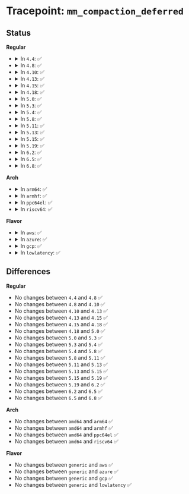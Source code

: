 # Tracepoint: <code>mm_compaction_deferred</code>

## Status
<b>Regular</b>
<ul>
<li>
<details>
<summary>In <code>4.4</code>: ✅</summary>

Event:

```c
struct trace_event_raw_mm_compaction_defer_template {
    struct trace_entry ent;
    int nid;
    enum zone_type idx;
    int order;
    unsigned int considered;
    unsigned int defer_shift;
    int order_failed;
    char __data[0];
};
```
Function:

```c
void trace_event_raw_event_mm_compaction_defer_template(void *__data, struct zone *zone, int order);
```
</details>
</li>
<li>
<details>
<summary>In <code>4.8</code>: ✅</summary>

Event:

```c
struct trace_event_raw_mm_compaction_defer_template {
    struct trace_entry ent;
    int nid;
    enum zone_type idx;
    int order;
    unsigned int considered;
    unsigned int defer_shift;
    int order_failed;
    char __data[0];
};
```
Function:

```c
void trace_event_raw_event_mm_compaction_defer_template(void *__data, struct zone *zone, int order);
```
</details>
</li>
<li>
<details>
<summary>In <code>4.10</code>: ✅</summary>

Event:

```c
struct trace_event_raw_mm_compaction_defer_template {
    struct trace_entry ent;
    int nid;
    enum zone_type idx;
    int order;
    unsigned int considered;
    unsigned int defer_shift;
    int order_failed;
    char __data[0];
};
```
Function:

```c
void trace_event_raw_event_mm_compaction_defer_template(void *__data, struct zone *zone, int order);
```
</details>
</li>
<li>
<details>
<summary>In <code>4.13</code>: ✅</summary>

Event:

```c
struct trace_event_raw_mm_compaction_defer_template {
    struct trace_entry ent;
    int nid;
    enum zone_type idx;
    int order;
    unsigned int considered;
    unsigned int defer_shift;
    int order_failed;
    char __data[0];
};
```
Function:

```c
void trace_event_raw_event_mm_compaction_defer_template(void *__data, struct zone *zone, int order);
```
</details>
</li>
<li>
<details>
<summary>In <code>4.15</code>: ✅</summary>

Event:

```c
struct trace_event_raw_mm_compaction_defer_template {
    struct trace_entry ent;
    int nid;
    enum zone_type idx;
    int order;
    unsigned int considered;
    unsigned int defer_shift;
    int order_failed;
    char __data[0];
};
```
Function:

```c
void trace_event_raw_event_mm_compaction_defer_template(void *__data, struct zone *zone, int order);
```
</details>
</li>
<li>
<details>
<summary>In <code>4.18</code>: ✅</summary>

Event:

```c
struct trace_event_raw_mm_compaction_defer_template {
    struct trace_entry ent;
    int nid;
    enum zone_type idx;
    int order;
    unsigned int considered;
    unsigned int defer_shift;
    int order_failed;
    char __data[0];
};
```
Function:

```c
void trace_event_raw_event_mm_compaction_defer_template(void *__data, struct zone *zone, int order);
```
</details>
</li>
<li>
<details>
<summary>In <code>5.0</code>: ✅</summary>

Event:

```c
struct trace_event_raw_mm_compaction_defer_template {
    struct trace_entry ent;
    int nid;
    enum zone_type idx;
    int order;
    unsigned int considered;
    unsigned int defer_shift;
    int order_failed;
    char __data[0];
};
```
Function:

```c
void trace_event_raw_event_mm_compaction_defer_template(void *__data, struct zone *zone, int order);
```
</details>
</li>
<li>
<details>
<summary>In <code>5.3</code>: ✅</summary>

Event:

```c
struct trace_event_raw_mm_compaction_defer_template {
    struct trace_entry ent;
    int nid;
    enum zone_type idx;
    int order;
    unsigned int considered;
    unsigned int defer_shift;
    int order_failed;
    char __data[0];
};
```
Function:

```c
void trace_event_raw_event_mm_compaction_defer_template(void *__data, struct zone *zone, int order);
```
</details>
</li>
<li>
<details>
<summary>In <code>5.4</code>: ✅</summary>

Event:

```c
struct trace_event_raw_mm_compaction_defer_template {
    struct trace_entry ent;
    int nid;
    enum zone_type idx;
    int order;
    unsigned int considered;
    unsigned int defer_shift;
    int order_failed;
    char __data[0];
};
```
Function:

```c
void trace_event_raw_event_mm_compaction_defer_template(void *__data, struct zone *zone, int order);
```
</details>
</li>
<li>
<details>
<summary>In <code>5.8</code>: ✅</summary>

Event:

```c
struct trace_event_raw_mm_compaction_defer_template {
    struct trace_entry ent;
    int nid;
    enum zone_type idx;
    int order;
    unsigned int considered;
    unsigned int defer_shift;
    int order_failed;
    char __data[0];
};
```
Function:

```c
void trace_event_raw_event_mm_compaction_defer_template(void *__data, struct zone *zone, int order);
```
</details>
</li>
<li>
<details>
<summary>In <code>5.11</code>: ✅</summary>

Event:

```c
struct trace_event_raw_mm_compaction_defer_template {
    struct trace_entry ent;
    int nid;
    enum zone_type idx;
    int order;
    unsigned int considered;
    unsigned int defer_shift;
    int order_failed;
    char __data[0];
};
```
Function:

```c
void trace_event_raw_event_mm_compaction_defer_template(void *__data, struct zone *zone, int order);
```
</details>
</li>
<li>
<details>
<summary>In <code>5.13</code>: ✅</summary>

Event:

```c
struct trace_event_raw_mm_compaction_defer_template {
    struct trace_entry ent;
    int nid;
    enum zone_type idx;
    int order;
    unsigned int considered;
    unsigned int defer_shift;
    int order_failed;
    char __data[0];
};
```
Function:

```c
void trace_event_raw_event_mm_compaction_defer_template(void *__data, struct zone *zone, int order);
```
</details>
</li>
<li>
<details>
<summary>In <code>5.15</code>: ✅</summary>

Event:

```c
struct trace_event_raw_mm_compaction_defer_template {
    struct trace_entry ent;
    int nid;
    enum zone_type idx;
    int order;
    unsigned int considered;
    unsigned int defer_shift;
    int order_failed;
    char __data[0];
};
```
Function:

```c
void trace_event_raw_event_mm_compaction_defer_template(void *__data, struct zone *zone, int order);
```
</details>
</li>
<li>
<details>
<summary>In <code>5.19</code>: ✅</summary>

Event:

```c
struct trace_event_raw_mm_compaction_defer_template {
    struct trace_entry ent;
    int nid;
    enum zone_type idx;
    int order;
    unsigned int considered;
    unsigned int defer_shift;
    int order_failed;
    char __data[0];
};
```
Function:

```c
void trace_event_raw_event_mm_compaction_defer_template(void *__data, struct zone *zone, int order);
```
</details>
</li>
<li>
<details>
<summary>In <code>6.2</code>: ✅</summary>

Event:

```c
struct trace_event_raw_mm_compaction_defer_template {
    struct trace_entry ent;
    int nid;
    enum zone_type idx;
    int order;
    unsigned int considered;
    unsigned int defer_shift;
    int order_failed;
    char __data[0];
};
```
Function:

```c
void trace_event_raw_event_mm_compaction_defer_template(void *__data, struct zone *zone, int order);
```
</details>
</li>
<li>
<details>
<summary>In <code>6.5</code>: ✅</summary>

Event:

```c
struct trace_event_raw_mm_compaction_defer_template {
    struct trace_entry ent;
    int nid;
    enum zone_type idx;
    int order;
    unsigned int considered;
    unsigned int defer_shift;
    int order_failed;
    char __data[0];
};
```
Function:

```c
void trace_event_raw_event_mm_compaction_defer_template(void *__data, struct zone *zone, int order);
```
</details>
</li>
<li>
<details>
<summary>In <code>6.8</code>: ✅</summary>

Event:

```c
struct trace_event_raw_mm_compaction_defer_template {
    struct trace_entry ent;
    int nid;
    enum zone_type idx;
    int order;
    unsigned int considered;
    unsigned int defer_shift;
    int order_failed;
    char __data[0];
};
```
Function:

```c
void trace_event_raw_event_mm_compaction_defer_template(void *__data, struct zone *zone, int order);
```
</details>
</li>
</ul>
<b>Arch</b>
<ul>
<li>
<details>
<summary>In <code>arm64</code>: ✅</summary>

Event:

```c
struct trace_event_raw_mm_compaction_defer_template {
    struct trace_entry ent;
    int nid;
    enum zone_type idx;
    int order;
    unsigned int considered;
    unsigned int defer_shift;
    int order_failed;
    char __data[0];
};
```
Function:

```c
void trace_event_raw_event_mm_compaction_defer_template(void *__data, struct zone *zone, int order);
```
</details>
</li>
<li>
<details>
<summary>In <code>armhf</code>: ✅</summary>

Event:

```c
struct trace_event_raw_mm_compaction_defer_template {
    struct trace_entry ent;
    int nid;
    enum zone_type idx;
    int order;
    unsigned int considered;
    unsigned int defer_shift;
    int order_failed;
    char __data[0];
};
```
Function:

```c
void trace_event_raw_event_mm_compaction_defer_template(void *__data, struct zone *zone, int order);
```
</details>
</li>
<li>
<details>
<summary>In <code>ppc64el</code>: ✅</summary>

Event:

```c
struct trace_event_raw_mm_compaction_defer_template {
    struct trace_entry ent;
    int nid;
    enum zone_type idx;
    int order;
    unsigned int considered;
    unsigned int defer_shift;
    int order_failed;
    char __data[0];
};
```
Function:

```c
void trace_event_raw_event_mm_compaction_defer_template(void *__data, struct zone *zone, int order);
```
</details>
</li>
<li>
<details>
<summary>In <code>riscv64</code>: ✅</summary>

Event:

```c
struct trace_event_raw_mm_compaction_defer_template {
    struct trace_entry ent;
    int nid;
    enum zone_type idx;
    int order;
    unsigned int considered;
    unsigned int defer_shift;
    int order_failed;
    char __data[0];
};
```
Function:

```c
void trace_event_raw_event_mm_compaction_defer_template(void *__data, struct zone *zone, int order);
```
</details>
</li>
</ul>
<b>Flavor</b>
<ul>
<li>
<details>
<summary>In <code>aws</code>: ✅</summary>

Event:

```c
struct trace_event_raw_mm_compaction_defer_template {
    struct trace_entry ent;
    int nid;
    enum zone_type idx;
    int order;
    unsigned int considered;
    unsigned int defer_shift;
    int order_failed;
    char __data[0];
};
```
Function:

```c
void trace_event_raw_event_mm_compaction_defer_template(void *__data, struct zone *zone, int order);
```
</details>
</li>
<li>
<details>
<summary>In <code>azure</code>: ✅</summary>

Event:

```c
struct trace_event_raw_mm_compaction_defer_template {
    struct trace_entry ent;
    int nid;
    enum zone_type idx;
    int order;
    unsigned int considered;
    unsigned int defer_shift;
    int order_failed;
    char __data[0];
};
```
Function:

```c
void trace_event_raw_event_mm_compaction_defer_template(void *__data, struct zone *zone, int order);
```
</details>
</li>
<li>
<details>
<summary>In <code>gcp</code>: ✅</summary>

Event:

```c
struct trace_event_raw_mm_compaction_defer_template {
    struct trace_entry ent;
    int nid;
    enum zone_type idx;
    int order;
    unsigned int considered;
    unsigned int defer_shift;
    int order_failed;
    char __data[0];
};
```
Function:

```c
void trace_event_raw_event_mm_compaction_defer_template(void *__data, struct zone *zone, int order);
```
</details>
</li>
<li>
<details>
<summary>In <code>lowlatency</code>: ✅</summary>

Event:

```c
struct trace_event_raw_mm_compaction_defer_template {
    struct trace_entry ent;
    int nid;
    enum zone_type idx;
    int order;
    unsigned int considered;
    unsigned int defer_shift;
    int order_failed;
    char __data[0];
};
```
Function:

```c
void trace_event_raw_event_mm_compaction_defer_template(void *__data, struct zone *zone, int order);
```
</details>
</li>
</ul>

## Differences
<b>Regular</b>
<ul>
<li>
No changes between <code>4.4</code> and <code>4.8</code> ✅
</li>
<li>
No changes between <code>4.8</code> and <code>4.10</code> ✅
</li>
<li>
No changes between <code>4.10</code> and <code>4.13</code> ✅
</li>
<li>
No changes between <code>4.13</code> and <code>4.15</code> ✅
</li>
<li>
No changes between <code>4.15</code> and <code>4.18</code> ✅
</li>
<li>
No changes between <code>4.18</code> and <code>5.0</code> ✅
</li>
<li>
No changes between <code>5.0</code> and <code>5.3</code> ✅
</li>
<li>
No changes between <code>5.3</code> and <code>5.4</code> ✅
</li>
<li>
No changes between <code>5.4</code> and <code>5.8</code> ✅
</li>
<li>
No changes between <code>5.8</code> and <code>5.11</code> ✅
</li>
<li>
No changes between <code>5.11</code> and <code>5.13</code> ✅
</li>
<li>
No changes between <code>5.13</code> and <code>5.15</code> ✅
</li>
<li>
No changes between <code>5.15</code> and <code>5.19</code> ✅
</li>
<li>
No changes between <code>5.19</code> and <code>6.2</code> ✅
</li>
<li>
No changes between <code>6.2</code> and <code>6.5</code> ✅
</li>
<li>
No changes between <code>6.5</code> and <code>6.8</code> ✅
</li>
</ul>
<b>Arch</b>
<ul>
<li>
No changes between <code>amd64</code> and <code>arm64</code> ✅
</li>
<li>
No changes between <code>amd64</code> and <code>armhf</code> ✅
</li>
<li>
No changes between <code>amd64</code> and <code>ppc64el</code> ✅
</li>
<li>
No changes between <code>amd64</code> and <code>riscv64</code> ✅
</li>
</ul>
<b>Flavor</b>
<ul>
<li>
No changes between <code>generic</code> and <code>aws</code> ✅
</li>
<li>
No changes between <code>generic</code> and <code>azure</code> ✅
</li>
<li>
No changes between <code>generic</code> and <code>gcp</code> ✅
</li>
<li>
No changes between <code>generic</code> and <code>lowlatency</code> ✅
</li>
</ul>
